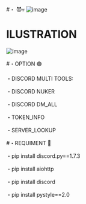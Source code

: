 #・ 😈💀
![image](https://user-images.githubusercontent.com/99751673/175655374-0daa99c6-f0b9-4be3-81ab-6476a0eb0821.png)


# ILUSTRATION
![image](https://user-images.githubusercontent.com/99751673/175611226-949dd930-508b-4a9f-a603-15cef0b9db31.png)

#・OPTION 🟢

・DISCORD MULTI TOOLS:


・DISCORD NUKER


・DISCORD DM_ALL


・TOKEN_INFO


・SERVER_LOOKUP

#・REQUIMENT 📁 

・pip install discord.py==1.7.3

・pip install aiohttp

・pip install discord

・pip install pystyle==2.0

